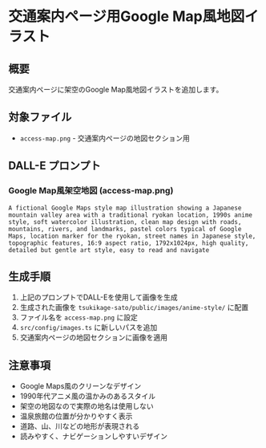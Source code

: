 # 交通案内ページ用Google Map風地図イラスト

## 概要
交通案内ページに架空のGoogle Map風地図イラストを追加します。

## 対象ファイル
- `access-map.png` - 交通案内ページの地図セクション用

## DALL-E プロンプト

### Google Map風架空地図 (access-map.png)
```
A fictional Google Maps style map illustration showing a Japanese mountain valley area with a traditional ryokan location, 1990s anime style, soft watercolor illustration, clean map design with roads, mountains, rivers, and landmarks, pastel colors typical of Google Maps, location marker for the ryokan, street names in Japanese style, topographic features, 16:9 aspect ratio, 1792x1024px, high quality, detailed but gentle art style, easy to read and navigate
```

## 生成手順
1. 上記のプロンプトでDALL-Eを使用して画像を生成
2. 生成された画像を `tsukikage-sato/public/images/anime-style/` に配置
3. ファイル名を `access-map.png` に設定
4. `src/config/images.ts` に新しいパスを追加
5. 交通案内ページの地図セクションに画像を適用

## 注意事項
- Google Maps風のクリーンなデザイン
- 1990年代アニメ風の温かみのあるスタイル
- 架空の地図なので実際の地名は使用しない
- 温泉旅館の位置が分かりやすく表示
- 道路、山、川などの地形が表現される
- 読みやすく、ナビゲーションしやすいデザイン 
